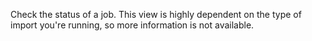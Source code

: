 Check the status of a job. This view is highly dependent on the type of import you're running, so more information is not available.

